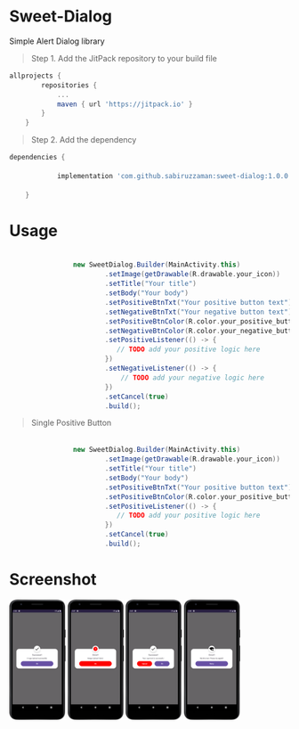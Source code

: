 # Sweet-Dialog
Simple Alert Dialog library

> Step 1. Add the JitPack repository to your build file

``` gradle
allprojects {
		repositories {
			...
			maven { url 'https://jitpack.io' }
		}
	}
```

> Step 2. Add the dependency

``` gradle
dependencies {

	        implementation 'com.github.sabiruzzaman:sweet-dialog:1.0.0'

	}
```
# Usage

``` gradle

                new SweetDialog.Builder(MainActivity.this)
                        .setImage(getDrawable(R.drawable.your_icon))
                        .setTitle("Your title")
                        .setBody("Your body")
                        .setPositiveBtnTxt("Your positive button text")
                        .setNegativeBtnTxt("Your negative button text")
                        .setPositiveBtnColor(R.color.your_positive_button_color)
                        .setNegativeBtnColor(R.color.your_negative_button_color)
                        .setPositiveListener(() -> {
                           // TODO add your positive logic here
                        })
                        .setNegativeListener(() -> {
                            // TODO add your negative logic here
                        })
                        .setCancel(true)
                        .build();

```

> Single Positive Button

``` gradle

                new SweetDialog.Builder(MainActivity.this)
                        .setImage(getDrawable(R.drawable.your_icon))
                        .setTitle("Your title")
                        .setBody("Your body")
                        .setPositiveBtnTxt("Your positive button text")
                        .setPositiveBtnColor(R.color.your_positive_button_color)
                        .setPositiveListener(() -> {
                           // TODO add your positive logic here
                        })
                        .setCancel(true)
                        .build();

```

# Screenshot
<img src="app/src/main/assets/image/screenshot_1.png"  width=20% height=20%> <img src="app/src/main/assets/image/screenshot_2.png"  width=20% height=20%> <img src="app/src/main/assets/image/screenshot_3.png"  width=20% height=20%> <img src="app/src/main/assets/image/screenshot_4.png"  width=20% height=20%>
